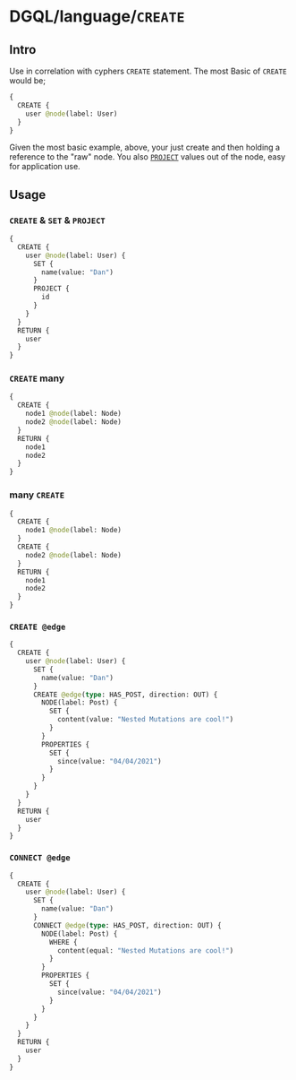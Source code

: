 # DGQL/language/`CREATE`

## Intro

Use in correlation with cyphers `CREATE` statement. The most Basic of `CREATE` would be;

```graphql
{
  CREATE {
    user @node(label: User)
  }
}
```

Given the most basic example, above, your just create and then holding a reference to the "raw" node. You also [`PROJECT`](./project.md) values out of the node, easy for application use.

## Usage

### `CREATE` & `SET` & `PROJECT`

```graphql
{
  CREATE {
    user @node(label: User) {
      SET {
        name(value: "Dan")
      }
      PROJECT {
        id
      }
    }
  }
  RETURN {
    user
  }
}
```

### `CREATE` many

```graphql
{
  CREATE {
    node1 @node(label: Node)
    node2 @node(label: Node)
  }
  RETURN {
    node1
    node2
  }
}
```

### many `CREATE`

```graphql
{
  CREATE {
    node1 @node(label: Node)
  }
  CREATE {
    node2 @node(label: Node)
  }
  RETURN {
    node1
    node2
  }
}
```

### `CREATE @edge`

```graphql
{
  CREATE {
    user @node(label: User) {
      SET {
        name(value: "Dan")
      }
      CREATE @edge(type: HAS_POST, direction: OUT) {
        NODE(label: Post) {
          SET {
            content(value: "Nested Mutations are cool!")
          }
        }
        PROPERTIES {
          SET {
            since(value: "04/04/2021")
          }
        }
      }
    }
  }
  RETURN {
    user
  }
}
```

### `CONNECT @edge`

```graphql
{
  CREATE {
    user @node(label: User) {
      SET {
        name(value: "Dan")
      }
      CONNECT @edge(type: HAS_POST, direction: OUT) {
        NODE(label: Post) {
          WHERE {
            content(equal: "Nested Mutations are cool!")
          }
        }
        PROPERTIES {
          SET {
            since(value: "04/04/2021")
          }
        }
      }
    }
  }
  RETURN {
    user
  }
}
```
